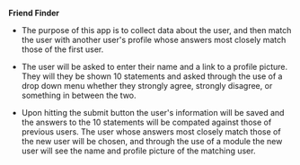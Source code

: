 **Friend Finder**

* The purpose of this app is to collect data about the user, and then match the user with another user's profile whose answers most closely match those of the first user.

* The user will be asked to enter their name and a link to a profile picture.  They will they be shown 10 statements and asked through the use of a drop down menu whether they strongly agree, strongly disagree, or something in between the two.

* Upon hitting the submit button the user's information will be saved and the answers to the 10 statements will be compated against those of previous users.  The user whose answers most closely match those of the new user will be chosen, and through the use of a module the new user will see the name and profile picture of the matching user.